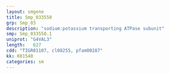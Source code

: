 ```yaml
---
layout: smgene
title: Smp_033550
grp: Smp_03
description: "sodium:potassium transporting ATPase subunit"
smp: Smp_033550.1
uniprot: "G4VAL3"
length:   627
cdd: "TIGR01107, cl08255, pfam00287"
kk: K01540
categories: sm
---
```

